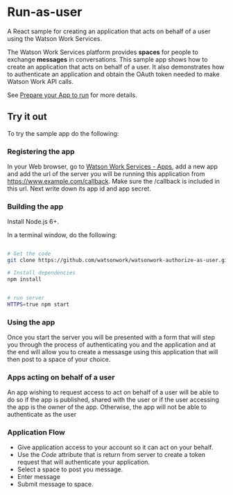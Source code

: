 # Run-as-user

A React sample for creating an application that acts on behalf of a user using the Watson Work Services.

The Watson Work Services platform provides **spaces** for people to exchange
**messages** in conversations. This sample app shows how to create an application that acts on behalf of a user. It also demonstrates how to authenticate an application and obtain the OAuth token needed to make Watson Work API calls.

See [Prepare your App to run](https://developer.watsonwork.ibm.com/docs#prepare-your-app-to-run) for more details.


## Try it out

To try the sample app do the following:

### Registering the app

In your Web browser, go to [Watson Work Services - Apps](https://developer.watsonwork.ibm.com/apps), add a new app and add the url of the server you will be running this application from https://www.example.com/callback. Make sure the /callback is included in this url. Next write down its app id and app secret.


### Building the app

Install Node.js 6+.

In a terminal window, do the following:
```sh

# Get the code
git clone https://github.com/watsonwork/watsonwork-authorize-as-user.git

# Install dependencies
npm install


# run server
HTTPS=true npm start
```

### Using the app
Once you start the server you will be presented with a form that will step you through the process of authenticating you and the application and at the end will allow you to create a messasge using this application that will then post to a space of your choice.

### Apps acting on behalf of a user
An app wishing to request access to act on behalf of a user will be able to do so if the app is published, shared with the user or if the user accessing the app is the owner of the app. Otherwise, the app will not be able to authenticate as the user

### Application Flow
* Give application access to your account so it can act on your behalf.
* Use the *Code* attribute that is return from server to create a token request that will authenticate your application.
* Select a space to post you message.
* Enter message
* Submit message to space.
